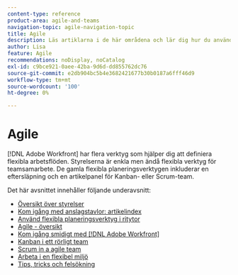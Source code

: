 ```yaml
---
content-type: reference
product-area: agile-and-teams
navigation-topic: agile-navigation-topic
title: Agile
description: Läs artiklarna i de här områdena och lär dig hur du använder Agile i Adobe Workfront.
author: Lisa
feature: Agile
recommendations: noDisplay, noCatalog
exl-id: c9bce921-0aee-42ba-9d6d-dd855762dc76
source-git-commit: e2db904bc5b4e3682421677b30b0187a6fff46d9
workflow-type: tm+mt
source-wordcount: '100'
ht-degree: 0%

---
```


# Agile

[!DNL Adobe Workfront] har flera verktyg som hjälper dig att definiera flexibla arbetsflöden. Styrelserna är enkla men ändå flexibla verktyg för teamsamarbete. De gamla flexibla planeringsverktygen inkluderar en eftersläpning och en artikelpanel för Kanban- eller Scrum-team.

Det här avsnittet innehåller följande underavsnitt:

* [Översikt över styrelser](../agile/boards-overview.md)
* [Kom igång med anslagstavlor: artikelindex](../agile/get-started-with-boards/get-started-with-boards.md)
* [Använd flexibla planeringsverktyg i ritytor](/help/quicksilver/agile/use-boards-agile-planning-tools/agile-planning-tools-overview.md)
* [Agile - översikt](../agile/agile-overview.md)
* [Kom igång smidigt med [!DNL Adobe Workfront]](../agile/get-started-with-agile-in-workfront/get-started-with-agile.md)
* [Kanban i ett rörligt team](../agile/use-kanban-in-an-agile-team/using-kanban-in-an-agile-team.md)
* [Scrum in a agile team](../agile/use-scrum-in-an-agile-team/scrum-in-an-agile-team.md)
* [Arbeta i en flexibel miljö](../agile/work-in-an-agile-environment/work-in-an-agile-environment.md)
* [Tips, tricks och felsökning](../agile/tips-tricks-and-troubleshooting/tips-tricks-troubleshooting-agile.md)
